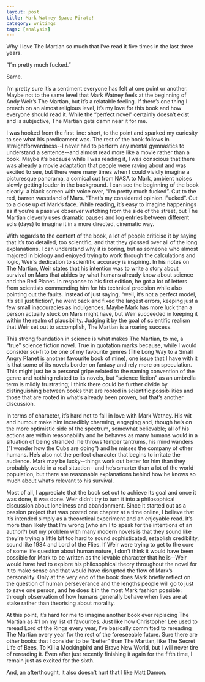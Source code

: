 ```yaml
---
layout: post
title: Mark Watney Space Pirate!
category: writings
tags: [analysis]
---
```

Why I love The Martian so much that I’ve read it five times in the last three years. 


“I’m pretty much fucked.” 

Same. 

I’m pretty sure it’s a sentiment everyone has felt at one point or another. Maybe not to the same level that Mark Watney feels at the beginning of Andy Weir’s The Martian, but it’s a relatable feeling. If there’s one thing I preach on an almost religious level, it’s my love for this book and how everyone should read it. While the “perfect novel” certainly doesn’t exist and is subjective, The Martian gets damn near it for me. 

I was hooked from the first line: short, to the point and sparked my curiosity to see what his predicament was. The rest of the book follows in straightforwardness--I never had to perform any mental gymnastics to understand a sentence--and almost read more like a movie rather than a book. Maybe it’s because while I was reading it, I was conscious that there was already a movie adaptation that people were raving about and was excited to see, but there were many times when I could vividly imagine a picturesque panorama, a comical cut from NASA to Mark, ambient noises slowly getting louder in the background. I can see the beginning of the book clearly: a black screen with voice over, “I’m pretty much fucked”. Cut to the red, barren wasteland of Mars. “That’s my considered opinion. Fucked”. Cut to a close up of Mark’s face. While reading, it’s easy to imagine happenings as if you’re a passive observer watching from the side of the street, but The Martian cleverly uses dramatic pauses and log entries between different sols (days) to imagine it in a more directed, cinematic way. 

With regards to the content of the book, a lot of people criticise it by saying that it’s too detailed, too scientific, and that they glossed over all of the long explanations. I can understand why it is boring, but as someone who almost majored in biology and enjoyed trying to work through the calculations and logic, Weir’s dedication to scientific accuracy is inspiring. In his notes on The Martian, Weir states that his intention was to write a story about survival on Mars that abides by what humans already know about science and the Red Planet. In response to his first edition, he got a lot of letters from scientists commending him for his technical precision while also pointing out the faults. Instead of just saying, “well, it’s not a perfect model, it’s still just fiction”, he went back and fixed the largest errors, keeping just a few small inaccuracies as indulgences. Maybe Mark has more luck than a person actually stuck on Mars might have, but Weir succeeded in keeping it within the realm of plausibility. Judging it by the goal of scientific realism that Weir set out to accomplish, The Martian is a roaring success.

This strong foundation in science is what makes The Martian, to me, a “true” science fiction novel. True in quotation marks because, while I would consider sci-fi to be one of my favourite genres (The Long Way to a Small Angry Planet is another favourite book of mine), one issue that I have with it is that some of its novels border on fantasy and rely more on speculation. This might just be a personal gripe related to the naming convention of the genre and nothing related to its novels, but “science fiction” as an umbrella term is mildly frustrating; I think there could be further divide by distinguishing between books that are rooted in scientific possibilities and those that are rooted in what’s already been proven, but that’s another discussion. 

In terms of character, it’s hard not to fall in love with Mark Watney. His wit and humour make him incredibly charming, engaging and, though he’s on the more optimistic side of the spectrum, somewhat believable; all of his actions are within reasonability and he behaves as many humans would in a situation of being stranded: he throws temper tantrums, his mind wanders (”I wonder how the Cubs are doing”) and he misses the company of other humans. He’s also not the perfect character that begins to irritate the audience. Mark may be lucky--things work out better for him than they probably would in a real situation--and he’s smarter than a lot of the world population, but there are reasonable explanations behind how he knows so much about what’s relevant to his survival. 

Most of all, I appreciate that the book set out to achieve its goal and once it was done, it was done. Weir didn’t try to turn it into a philosophical discussion about loneliness and abandonment. Since it started out as a passion project that was posted one chapter at a time online, I believe that it’s intended simply as a theoretical experiment and an enjoyable read. It’s more than likely that I’m wrong (who am I to speak for the intentions of an author?) but my problem with many modern novels is that they sound like they’re trying a little bit too hard to sound sophisticated, establish credibility, sound like 1984 and Lord of the Flies. If Weir were trying to get to the core of some life question about human nature, I don’t think it would have been possible for Mark to be written as the lovable character that he is--Weir would have had to explore his philosophical theory throughout the novel for it to make sense and that would have disrupted the flow of Mark’s personality. Only at the very end of the book does Mark briefly reflect on the question of human perseverance and the lengths people will go to just to save one person, and he does it in the most Mark fashion possible: through observation of how humans generally behave when lives are at stake rather than theorising about morality.

At this point, it’s hard for me to imagine another book ever replacing The Martian as #1 on my list of favourites. Just like how Christopher Lee used to reread Lord of the Rings every year, I’ve basically committed to rereading The Martian every year for the rest of the foreseeable future. Sure there are other books that I consider to be “better” than The Martian, like The Secret Life of Bees, To Kill a Mockingbird and Brave New World, but I will never tire of rereading it. Even after just recently finishing it again for the fifth time, I remain just as excited for the sixth. 

And, an afterthought, it also doesn’t hurt that I like Matt Damon. 
